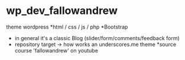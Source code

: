# wp_dev_fallowandrew
theme wordpress
*html / css / js / php
*Bootstrap
* in general it's a classic Blog (slider/form/comments/feedback form)
* repository target -> how works an underscores.me theme
*source course 'fallowandrew' on youtube
